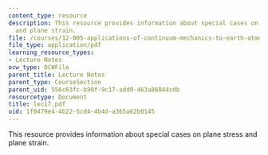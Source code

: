 ```yaml
---
content_type: resource
description: This resource provides information about special cases on plane stress
  and plane strain.
file: /courses/12-005-applications-of-continuum-mechanics-to-earth-atmospheric-and-planetary-sciences-spring-2006/1f0479e44b225cd44b4da365a62b0145_lec17.pdf
file_type: application/pdf
learning_resource_types:
- Lecture Notes
ocw_type: OCWFile
parent_title: Lecture Notes
parent_type: CourseSection
parent_uid: 556c63fc-b90f-9c17-add0-463a86844cdb
resourcetype: Document
title: lec17.pdf
uid: 1f0479e4-4b22-5cd4-4b4d-a365a62b0145
---
```

This resource provides information about special cases on plane stress and plane strain.


